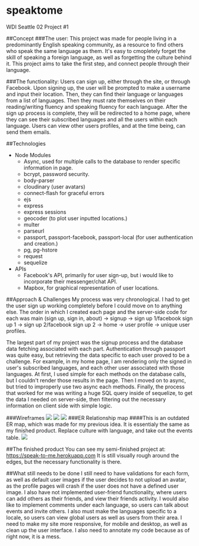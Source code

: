 # speaktome
WDI Seattle 02 Project #1

##Concept
###The user:
This project was made for people living in a predominantly English speaking community, as a resource to find others who speak the same language as them. It's easy to cmopletely forget the skill of speaking a foreign language, as well as forgetting the culture behind it. This project aims to take the first step, and connect people through their language.

###The functionality:
Users can sign up, either through the site, or through Facebook. Upon signing up, the user will be prompted to make a username and input their location. Then, they can find their language or languages from a list of languages. Then they must rate themselves on their reading/writing fluency and speaking fluency for each language. After the sign up process is complete, they will be redirected to a home page, where they can see their subscribed languages and all the users within each language. Users can view other users profiles, and at the time being, can send them emails.

##Technologies
* Node Modules
	* Async, used for multiple calls to the database to render specific information in page.
	* bcrypt, password security.
	* body-parser
	* cloudinary (user avatars)
	* connect-flash for graceful errors
	* ejs
	* express
	* express sessions
	* geocoder (to plot user inputted locations.)
	* multer
	* parseurl
	* passport, passport-facebook, passport-local (for user authentication and creation.)
	* pg, pg-hstore
	* request
	* sequelize
* APIs
	* Facebook's API, primarily for user sign-up, but i would like to incorporate their messenger/chat API.
	* Mapbox, for graphical representation of user locations.
	
##Approach & Challenges
My process was very chronological. I had to get the user sign up working completely before I could move on to anything else. The order in which I created each page and the server-side code for each was main (sign up, sign in, about) -> signup -> sign up 1/facebook sign up 1 -> sign up 2/facebook sign up 2 -> home -> user profile -> unique user profiles.

The largest part of my project was the signup process and the database data fetching associated with each part. Authentication through passport was quite easy, but retrieving the data specific to each user proved to be a challenge. For example, in my home page, I am rendering only the signed in user's subscribed languages, and each other user associated with those languages. At first, I used simple for each methods on the database calls, but I couldn't render those results in the page. Then I moved on to async, but tried to improperly use two async each methods. Finally, the process that worked for me was writing a huge SQL query inside of sequelize, to get the data I needed on server-side, then filtering out the necessary information on client side with simple logic.

###Wireframes
![](http://imgur.com/gMs8VKt.jpg)
![](http://imgur.com/QKGKwbc.jpg)
![](http://imgur.com/1v1zxDr.jpg)
###ER Relationship map
####This is an outdated ER map, which was made for my previous idea. It is essentialy the same as my finished product. Replace culture with language, and take out the events table.
![](http://imgur.com/EVj55M4.jpg)

##The finished product
You can see my semi-finished project at:
https://speak-to-me.herokuapp.com
It is still visually rough around the edges, but the necessary functionality is there.

##What still needs to be done
I still need to have validations for each form, as well as default user images if the user decides to not upload an avatar, as the profile pages will crash if the user does not have a defined user image. I also have not implemented user-friend functionality, where users can add others as their friends, and view their friends activity. I would also like to implement comments under each language, so users can talk about events and invite others. I also must make the languages specific to a locale, so users can view global users as well as users from their area. I need to make my site more responsive, for mobile and desktop, as well as clean up the user interface. I also need to annotate my code because as of right now, it is a mess.